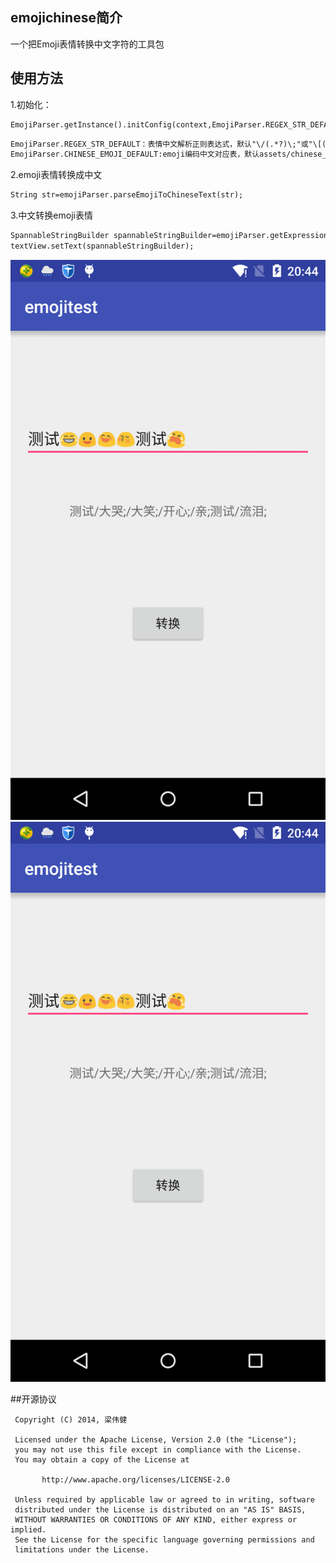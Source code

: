 ## emojichinese简介

   一个把Emoji表情转换中文字符的工具包


## 使用方法
   1.初始化：
```xml
EmojiParser.getInstance().initConfig(context,EmojiParser.REGEX_STR_DEFAULT,EmojiParser.CHINESE_EMOJI_DEFAULT);
```
```xml
EmojiParser.REGEX_STR_DEFAULT：表情中文解析正则表达式，默认"\/(.*?)\;"或"\[(.*?)\]"
EmojiParser.CHINESE_EMOJI_DEFAULT:emoji编码中文对应表，默认assets/chinese_emoji.xml,格式<emoji name="1f604">开心</emoji>
```
2.emoji表情转换成中文
```xml
String str=emojiParser.parseEmojiToChineseText(str);
```
3.中文转换emoji表情
```xml
SpannableStringBuilder spannableStringBuilder=emojiParser.getExpressionString(spannableString);
textView.setText(spannableStringBuilder);
```
![](https://github.com/yyufoyy02/android-emoji-chinese/blob/master/Screenshot_2016-05-05-20-44-35.png)
![](https://github.com/yyufoyy02/android-emoji-chinese/blob/master/Screenshot_2016-05-05-20-44-35.png)

##开源协议
```
 Copyright (C) 2014, 梁伟健
 
 Licensed under the Apache License, Version 2.0 (the "License");
 you may not use this file except in compliance with the License.
 You may obtain a copy of the License at

       http://www.apache.org/licenses/LICENSE-2.0

 Unless required by applicable law or agreed to in writing, software
 distributed under the License is distributed on an "AS IS" BASIS,
 WITHOUT WARRANTIES OR CONDITIONS OF ANY KIND, either express or implied.
 See the License for the specific language governing permissions and
 limitations under the License.
 ```